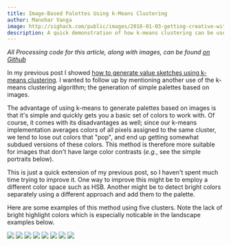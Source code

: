 ```yaml
---
title: Image-Based Palettes Using k-Means Clustering
author: Manohar Vanga
image: http://sighack.com/public/images/2018-01-03-getting-creative-with-perlin-noise-fields/example-4.png
description: A quick demonstration of how k-means clustering can be used to extract basic color palettes from images.
---
```


*All Processing code for this article, along with images, can be found [on Github](https://github.com/sighack/k-means-segmentation)*

In my previous post I showed [how to generate value sketches using k-means
clustering](generative-value-sketches-using-k-means-clustering).
I wanted to follow up by mentioning another use of the k-means clustering
algorithm; the generation of simple palettes based on images.

The advantage of using k-means to generate palettes based on images is that
it's simple and quickly gets you a basic set of colors to work with. Of course,
it comes with its disadvantages as well; since our k-means implementation
averages colors of all pixels assigned to the same cluster, we tend to lose
out colors that "pop", and end up getting somewhat subdued versions of these
colors. This method is therefore more suitable for images that don't have large
color contrasts (_e.g._, see the simple portraits below).

This is just a quick extension of my previous post, so I haven't spent much time
trying to improve it. One way to improve this might be to employ a
different color space such as HSB. Another might be to detect bright colors
separately using a different approach and add them to the palette.

Here are some examples of this method using five clusters.
Note the lack of bright highlight colors which is especially noticable in the
landscape examples below.

![](/public/images/2018-02-04-image-based-palettes-using-k-means-clustering/l1.png)
![](/public/images/2018-02-04-image-based-palettes-using-k-means-clustering/l2.png)
![](/public/images/2018-02-04-image-based-palettes-using-k-means-clustering/l3.png)
![](/public/images/2018-02-04-image-based-palettes-using-k-means-clustering/l4.png)
![](/public/images/2018-02-04-image-based-palettes-using-k-means-clustering/p1.png)
![](/public/images/2018-02-04-image-based-palettes-using-k-means-clustering/p2.png)
![](/public/images/2018-02-04-image-based-palettes-using-k-means-clustering/p3.png)
![](/public/images/2018-02-04-image-based-palettes-using-k-means-clustering/p4.png)
